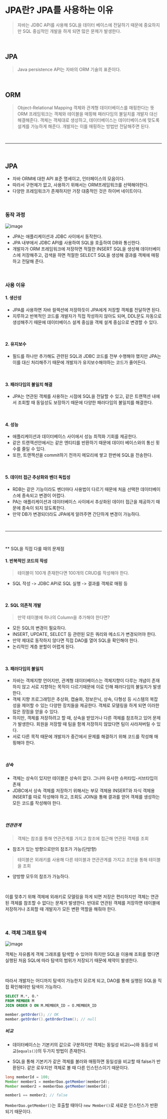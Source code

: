 # JPA란? JPA를 사용하는 이유
>자바는 JDBC API를 사용해 SQL을 데이터 베이스에 전달하기 때문에 중요하지만 SQL 중심적인 개발을 하게 되면 많은 문제가 발생한다.

<br>

## JPA
>Java persistence API는 자바의 ORM 기술의 표준이다.

<br>

## ORM
>Object-Relational Mapping
>객체와 관계형 데이터베이스를 매핑한다는 뜻
>ORM 프레임워크는 객체와 테이블을 매핑해 패러다임의 불일치를 개발자 대신 해결해준다. 
>객체는 객체대로 생성하고, 데이터베이스는 데이터베이스에 맞도록 설계를 가능하게 해준다. 개발자는 이를 매핑하는 방법만 전달해주면 된다.

<br>

***

<br>

## JPA
  * 자바 ORM에 대한 API 표준 명세이고, 인터페이스의 모음이다. 
  * 따라서 구현체가 없고, 사용하기 위해서는 ORM프레임워크를 선택해야한다.
  * 다양한 프레임워크가 존재하지만 가장 대중적인 것은 하이버 네이트이다.

<br>

### 동작 과정
![image](https://user-images.githubusercontent.com/84886987/151305247-97ba66e5-063c-49c2-a861-042d2a086bfe.png)

  * JPA는 애플리케이션과 JDBC 사이에서 동작한다. 
  * JPA 내부에서 JDBC API를 사용하여 SQL을 호출하여 DB와 통신한다.
  * 개발자가 ORM 프레임워크에 저장하면 적절한 INSERT SQL을 생성해 데이터베이스에 저장해주고, 검색을 하면 적절한 SELECT SQL을 생성해 결과를 객체에 매핑하고 전달해 준다.

<br>

### 사용 이유

#### 1. 생산성  

 * JPA를 사용하면 자바 컬렉션에 저장하듯이 JPA에게 저장할 객체를 전달하면 된다.
 * 지루하고 반복적인 코드를 개발자가 직접 작성하지 않아도 되며, DDL문도 자동으로 생성해주기 때문에 데이터베이스 설계 중심을 객체 설계 중심으로 변경할 수 있다.

<br>


#### 2. 유지보수


* 필드를 하나만 추가해도 관련된 SQL과 JDBC 코드를 전부 수행해야 했지만 JPA는 이를 대신 처리해주기 때문에 개발자가 유지보수해야하는 코드가 줄어든다.

<br>


#### 3. 패러다임의 불일치 해결


* JPA는 연관된 객체를 사용하는 시점에 SQL을 전달할 수 있고, 같은 트랜잭션 내에서 조회할 때 동일성도 보장하기 때문에 다양한 패러다임의 불일치를 해결한다.

<br>


#### 4. 성능


* 애플리케이션과 데이터베이스 사이에서 성능 최적화 기회를 제공한다.
* 같은 트랜잭션안에서는 같은 엔티티를 반환하기 때문에 데이터 베이스와의 통신 횟수를 줄일 수 있다. 
* 또한, 트랜잭션을 commit하기 전까지 메모리에 쌓고 한번에 SQL을 전송한다.

<br>

#### 5. 데이터 접근 추상화와 벤더 독립성


* RDB는 같은 기능이라도 벤더마다 사용법이 다르기 때문에 처음 선택한 데이터베이스에 종속되고 변경이 어렵다. 
* PA는 애플리케이션과 데이터베이스 사이에서 추상화된 데이터 접근을 제공하기 때문에 종속이 되지 않도록한다.
* 만약 DB가 변경되더라도 JPA에게 알려주면 간단하게 변경이 가능하다.

<br>

***

<br>

** SQL을 직접 다룰 때의 문제점

#### 1. 반복적인 코드의 작성
>테이블이 100개 존재한다면 100개의 CRUD를 작성해야 한다.

* SQL 작성 -> JDBC API로 SQL 실행 -> 결과를 객체로 매핑 등

<br>

#### 2. SQL 의존적 개발
>만약 테이블에 하나의 Column을 추가해야 한다면?

* 모든 SQL의 변경이 필요하다.
* INSERT, UPDATE, SELECT 등 관련된 모든 쿼리와 메소드가 변경되어야 한다.
* 만약 제대로 동작하지 않다면 직접 DAO를 열어 SQL을 확인해야 한다.
* 논리적인 계층 분할이 어렵게 된다.
 
<br>

#### 3. 패러다임의 불일치
* 자바는 객체지향 언어지만, 관계형 데이터베이스는 객체지향이 다루는 개념이 존재하지 않고 서로 지향하는 목적이 다르기때문에 이로 인해 패러다임의 불일치가 발생한다.
* 객체 지향 프로그래밍은 추상화, 캡슐화, 정보은닉, 상속, 다형성 등 시스템의 복잡성을 제어할 수 있는 다양한 장치들을 제공한다. 객체로 모델링을 하게 되면 이러한 많은 장점을 얻을 수 있다.
* 하지만, 객체를 저장하려고 할 때, 상속을 받았거나 다른 객체를 참조하고 있어 문제가 발생한다. 회원을 저장할 때 팀을 함께 저장하지 않았다면 팀이 사라져버릴 수 있다.
* 서로 다른 목적 때문에 개발자가 중간에서 문제를 해결하기 위해 코드를 작성해 매핑해야 한다.

<br>


##### 상속
* 객체는 상속이 있지만 테이블은 상속이 없다. 그나마 유사한 슈퍼타입-서브타입이 존재
* JDBC에서 상속 객체를 저장하기 위해서는 부모 객체용 INSERT와 자식 객체용 INSERT를 따로 작성해야 하고, 조회도 JOIN을 통해 결과를 얻어 객체를 생성하는 모든 코드를 작성해야 한다.

<br>

##### 연관관계
>객체는 참조를 통해 연관관계를 가지고 참조에 접근해 연관된 객체를 조회  
* 참조가 있는 방향으로만의 참조가 가능(단방향)   
>테이블은 외래키를 사용해 다른 테이블과 연관관계를 가지고 조인을 통해 테이블을 조회    
* 양방향 모두의 참조가 가능하다.   
   
<br>

이를 맞추기 위해 객체에 외래키로 모델링을 하게 되면 저장은 편리하지만 객체는 연관된 객체를 참조할 수 없다는 문제가 발생한다. 
반대로 연관된 객체를 저장하면 테이블에 저장하거나 조회할 때 개발자가 모든 변환 역할을 해줘야 한다.

<br>

### 4. 객체 그래프 탐색

![image](https://user-images.githubusercontent.com/84886987/151307140-ef1a8fac-8015-4180-9908-06ba215d5c30.png)

객체는 자유롭게 객체 그래프를 탐색할 수 있어야 하지만 SQL을 이용해 조회를 했다면 실행된 처음 SQL에 따라 탐색의 범위가 저장되기 때문에 제약이 발생한다.

<br>

따라서 개발자는 어디까지 탐색이 가능한지 모르게 되고, DAO를 통해 실행된 SQL을 직접 확인해야만 탐색이 가능하다.

```SQL
SELECT M.*, O.* 
FROM MEMBER M
JOIN ORDER O ON M.MEMBER_ID = O.MEMBER_ID
```

```java
member.getOrder(); // OK
member.getOrder().getOrderItem(); // null
```

##### 비교

* 데이터베이스는 기본키의 값으로 구분하지만 객체는 동일성 비교(`==`)와 동등성 비교(`equals()`)의 두가지 방법이 존재한다.

* SQL을 통해 기본키가 같은 객체를 불러와 매핑하면 동일성을 비교할 때 false가 반환된다. 같은 로우지만 객체로 볼 때 다른 인스턴스이기 때문이다.

```java
long memberId = 100;
Member member1 = memberDao.getMember(memberId);
Member member2 = memberDao.getMember(memberId);

member1 == member2; // false
```

`MemberDao.getMember()`는 호출할 때마다 `new Member()`로 새로운 인스턴스가 반환되기 때문이다.

